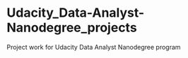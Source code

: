# Udacity_Data-Analyst-Nanodegree_projects
Project work for Udacity Data Analyst Nanodegree program
